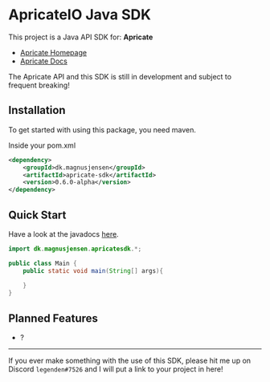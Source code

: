 # ApricateIO Java SDK

This project is a Java API SDK for: **Apricate** 
- [Apricate Homepage](https://apricate.io)
- [Apricate Docs](https://apricate.io/docs)

The Apricate API and this SDK is still in development and subject to frequent breaking!

## Installation
To get started with using this package, you need maven.

Inside your pom.xml
```xml
<dependency>
    <groupId>dk.magnusjensen</groupId>
    <artifactId>apricate-sdk</artifactId>
    <version>0.6.0-alpha</version>
</dependency>
```

## Quick Start
Have a look at the javadocs [here](https://magnushjensen.github.io/docs/spacetraders-sdk-snapshot/index.html).
```java
import dk.magnusjensen.apricatesdk.*;

public class Main {
    public static void main(String[] args){
        
    }
}

```

## Planned Features
- ?

---
If you ever make something with the use of this SDK, please hit me up on Discord `legenden#7526` and I will put a link to your project in here!


